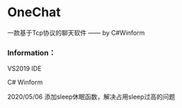 
# OneChat
一款基于Tcp协议的聊天软件 —— by C#Winform

### Information：
VS2019 IDE

C# Winform

2020/05/06
  添加sleep休眠函数，解决占用sleep过高的问题
